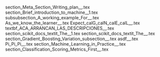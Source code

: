 section_Meta_Section_Writing_plan__.tex
section_Brief_introduction_to_machine__1.tex
subsubsection_A_working_example_For__.tex
As_we_know_the_learner__.tex
Expect_calG_calN_calE_calL__.tex
textbf_ACA_ARRANCAN_LAS_DESCRIPCIONES__.tex
section_scikit_docs_textit_The__1.tex
section_scikit_docs_textit_The__.tex
section_Gradient_Boosting_Variation_subsection__.tex
asdf__.tex
Pi_Pi_Pi__.tex
section_Machine_Learning_in_Practice__.tex
section_Classification_Scoring_Metrics_First__.tex
